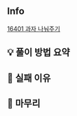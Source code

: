 ## Info
[16401 과자 나눠주기](https://www.acmicpc.net/problem/16401)

## 💡 풀이 방법 요약


## 👀 실패 이유


## 🙂 마무리
